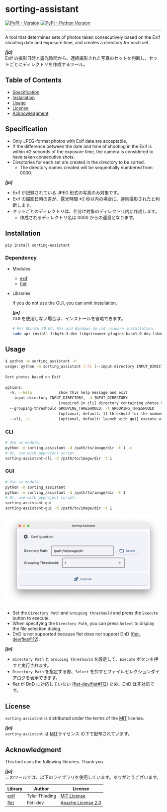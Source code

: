 # sorting-assistant

[![PyPI - Version](https://img.shields.io/pypi/v/sorting-assistant.svg)](https://pypi.org/project/sorting-assistant)
[![PyPI - Python Version](https://img.shields.io/pypi/pyversions/sorting-assistant.svg)](https://pypi.org/project/sorting-assistant)

---

A tool that determines sets of photos taken consecutively based on the Exif shooting date and exposure time, and creates a directory for each set.

**_[ja]_**  
Exif の撮影日時と露光時間から、連続撮影された写真のセットを判断し、セットごとにディレクトリを作成するツール。

## Table of Contents

- [Specification](#specification)
- [Installation](#installation)
- [Usage](#usage)
- [License](#license)
- [Acknowledgment](#acknowledgment)

## Specification

- Only JPEG-format photos with Exif data are acceptable.
- If the difference between the date and time of shooting in the Exif is within ±2 seconds of the exposure time,
  the camera is considered to have taken consecutive shots.
- Directories for each set are created in the directory to be sorted.
  - The directory names created will be sequentially numbered from 0000.

**_[ja]_**

- Exif が記録されている JPEG 形式の写真のみ対象です。
- Exif の撮影日時の差が、露光時間 ±2 秒以内の場合に、連続撮影されたと判断します。
- セットごとのディレクトリは、仕分け対象のディレクトリ内に作成します。
  - 作成されるディレクトリ名は 0000 からの連番となります。

## Installation

```console
pip install sorting-assistant
```

### Dependency

- Modules

  - [exif](https://pypi.org/project/exif)
  - [flet](https://pypi.org/project/flet)

- Libraries

  If you do not use the GUI, you can omit installation.

  **_[ja]_**  
  GUI を使用しない場合は、インストールを省略できます。

  ```bash
  # For Ubuntu 20.04; Mac and Windows do not require installation.
  sudo apt install libgtk-3-dev libgstreamer-plugins-base1.0-dev libmpv-dev zenity
  ```

## Usage

```bash
$ python -m sorting_assistant -h
usage: python -m sorting_assistant [-h] [--input-directory INPUT_DIRECTORY] [--grouping-threshould GROUPING_THRESHOULD] [--cli]

Sort photos based on Exif.

options:
  -h, --help            show this help message and exit
  --input-directory INPUT_DIRECTORY, -d INPUT_DIRECTORY
                        [required in cli] directory containing photos to be sorted.
  --grouping-threshould GROUPING_THRESHOULD, -t GROUPING_THRESHOULD
                        [optional, default: 1] threshold for the number of photos to be directory (0-99).
  --cli, -c             [optional, default: launch with gui] execute with CLI.
```

### CLI

```bash
# Use as module.
python -m sorting_assistant -d /path/to/image/dir -t 1 -c
# Or, use with pyproject script.
sorting-assistant-cli -d /path/to/image/dir -t 1
```

### GUI

```bash
# Use as module.
python -m sorting_assistant
python -m sorting_assistant -d /path/to/image/dir -t 1
# Or, use with pyproject script.
sorting-assistant-gui
sorting-assistant-gui -d /path/to/image/dir -t 1
```

![sorting assistant flet](./sorting-assiatant-flet.png)

- Set the `Directory Path` and `Grouping threshould` and press the `Execute` button to execute.
- When specifying the `Directory Path`, you can press `Select` to display the file selection dialog.
- DnD is not supported because flet does not support DnD ([flet-dev/flet#112](https://github.com/flet-dev/flet/issues/112)).

**_[ja]_**

- `Directory Path` と `Grouping threshould` を設定して、`Execute` ボタンを押すと実行されます。
- `Directory Path` を指定する際、`Select` を押すとファイルセレクションダイアログを表示できます。
- flet が DnD に対応していない ([flet-dev/flet#112](https://github.com/flet-dev/flet/issues/112)) ため、DnD は非対応です。

## License

`sorting-assistant` is distributed under the terms of the [MIT](https://spdx.org/licenses/MIT.html) license.

**_[ja]_**  
`sorting-assistant` は [MIT](https://spdx.org/licenses/MIT.html)ライセンス の下で配布されています。

## Acknowledgment

This tool uses the following libraries. Thank you.

**_[ja]_**  
このツールでは、以下のライブラリを使用しています。ありがとうございます。

| Library                                    | Author         | License                                                                  |
| ------------------------------------------ | -------------- | ------------------------------------------------------------------------ |
| [exif](https://gitlab.com/TNThieding/exif) | Tyler Thieding | [MIT License](https://gitlab.com/TNThieding/exif/-/blob/master/LICENSE)  |
| [flet](https://flet.dev)                   | flet-dev       | [Apache License 2.0](https://github.com/flet-dev/flet/blob/main/LICENSE) |
